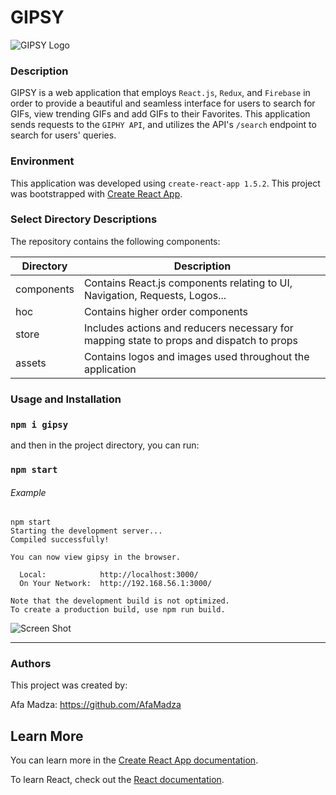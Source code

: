 # GIPSY
![GIPSY Logo](https://i.ibb.co/rybq5bj/Gipsy-Logo.png)


### Description
GIPSY is a web application that employs ``React.js``, ``Redux``, and ``Firebase`` in order to provide a beautiful and seamless interface
for users to search for GIFs, view trending GIFs and add GIFs to their Favorites. This application sends requests to the ``GIPHY API``,
and utilizes the API's ``/search`` endpoint to search for users' queries.

### Environment
This application was developed using `create-react-app 1.5.2`.
This project was bootstrapped with [Create React App](https://github.com/facebook/create-react-app).

### Select Directory Descriptions
The repository contains the following components:

   **Directory**   |   **Description**
   -------------- | ---------------------
   components | Contains React.js components relating to UI, Navigation, Requests, Logos...
   hoc | Contains higher order components 
   store | Includes actions and reducers necessary for mapping state to props and dispatch to props
   assets | Contains logos and images used throughout the application

### Usage and Installation
### `npm i gipsy`

and then in the project directory, you can run:

### `npm start`

###### Example 
```
npm start
Starting the development server...
Compiled successfully!

You can now view gipsy in the browser.

  Local:            http://localhost:3000/
  On Your Network:  http://192.168.56.1:3000/

Note that the development build is not optimized.
To create a production build, use npm run build.

```
![Screen Shot](https://i.ibb.co/TTQF818/Gipsy-Screen.jpg)

---

### Authors

This project was created by:

Afa Madza: https://github.com/AfaMadza

## Learn More

You can learn more in the [Create React App documentation](https://facebook.github.io/create-react-app/docs/getting-started).

To learn React, check out the [React documentation](https://reactjs.org/).

